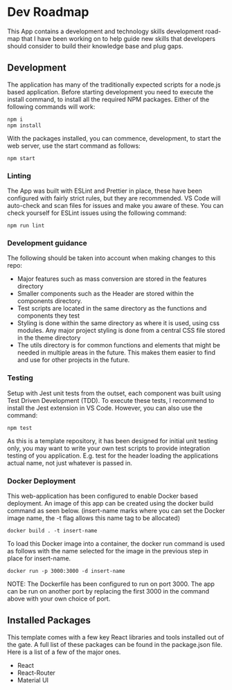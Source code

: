 # Dev Roadmap

This App contains a development and technology skills development road-map that
I have been working on to help guide new skills that developers should consider
to build their knowledge base and plug gaps.

## Development

The application has many of the traditionally expected scripts for a node.js
based application. Before starting development you need to execute the install
command, to install all the required NPM packages. Either of the following
commands will work:

```
npm i
npm install
```

With the packages installed, you can commence, development, to start the web
server, use the start command as follows:

```
npm start
```

### Linting

The App was built with ESLint and Prettier in place, these have been configured
with fairly strict rules, but they are recommended. VS Code will auto-check and
scan files for issues and make you aware of these. You can check yourself for
ESLint issues using the following command:

```
npm run lint
```

### Development guidance

The following should be taken into account when making changes to this repo:

- Major features such as mass conversion are stored in the features directory
- Smaller components such as the Header are stored within the components
  directory.
- Test scripts are located in the same directory as the functions and components
  they test
- Styling is done within the same directory as where it is used, using css
  modules. Any major project styling is done from a central CSS file stored in
  the theme directory
- The utils directory is for common functions and elements that might be needed
  in multiple areas in the future. This makes them easier to find and use for
  other projects in the future.

### Testing

Setup with Jest unit tests from the outset, each component was built using Test
Driven Development (TDD). To execute these tests, I recommend to install the
Jest extension in VS Code. However, you can also use the command:

```
npm test
```

As this is a template repository, it has been designed for initial unit testing
only, you may want to write your own test scripts to provide integration testing
of you application. E.g. test for the header loading the applications actual
name, not just whatever is passed in.

### Docker Deployment

This web-application has been configured to enable Docker based deployment. An
image of this app can be created using the docker build command as seen below.
(insert-name marks where you can set the Docker image name, the -t flag allows
this name tag to be allocated)

```
docker build . -t insert-name
```

To load this Docker image into a container, the docker run command is used as
follows with the name selected for the image in the previous step in place for
insert-name.

```
docker run -p 3000:3000 -d insert-name
```

NOTE: The Dockerfile has been configured to run on port 3000. The app can be run
on another port by replacing the first 3000 in the command above with your own
choice of port.

## Installed Packages

This template comes with a few key React libraries and tools installed out of
the gate. A full list of these packages can be found in the package.json file.
Here is a list of a few of the major ones.

- React
- React-Router
- Material UI
